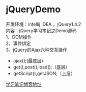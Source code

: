 # jQueryDemo
开发环境：intellij IDEA ，jQuery1.4.2<br>
内容：jQuery学习笔记之Demo源码<br>
1、DOM操作<br>
2、事件绑定<br>
3、jQuery的Ajax六种交互操作<br>
  * ajax();(最底层)<br>
  * get(),post(),load();（底层）<br>
  * getScript(),getJSON;（上层）<br>
  
[学习笔记博客地址](http://blog.csdn.net/dream_an/article/details/49615277)<br>
